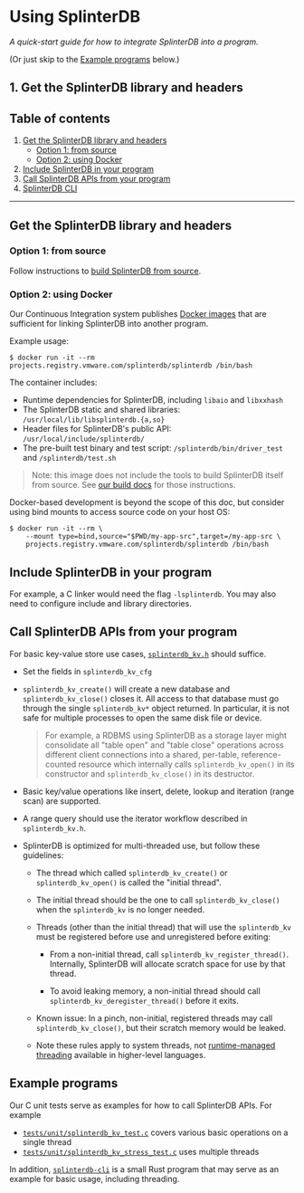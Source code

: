 # Using SplinterDB

_A quick-start guide for how to integrate SplinterDB into a program._

(Or just skip to the [Example programs](#example-programs) below.)

## 1. Get the SplinterDB library and headers

## Table of contents
1. [Get the SplinterDB library and headers  <a name="SDB_libs_and_headers"></a>](#get-the-splinterdb-library-and-headers--)
    - [Option 1: from source](#option-1-from-source)
    - [Option 2: using Docker](#option-2-using-docker)
 2. [Include SplinterDB in your program](#include-splinterdb-in-your-program)
 3. [Call SplinterDB APIs from your program](#call-splinterdb-apis-from-your-program)
 4. [SplinterDB CLI](#splinterdb-cli)

------

## Get the SplinterDB library and headers

### Option 1: from source
Follow instructions to [build SplinterDB from source](build.md).

### Option 2: using Docker
Our Continuous Integration system publishes [Docker images](../Dockerfile)
that are sufficient for linking SplinterDB into another program.

Example usage:
```shell
$ docker run -it --rm projects.registry.vmware.com/splinterdb/splinterdb /bin/bash
```

The container includes:
- Runtime dependencies for SplinterDB, including `libaio` and `libxxhash`
- The SplinterDB static and shared libraries: `/usr/local/lib/libsplinterdb.{a,so}`
- Header files for SplinterDB's public API: `/usr/local/include/splinterdb/`
- The pre-built test binary and test script: `/splinterdb/bin/driver_test` and `/splinterdb/test.sh`

> Note: this image does not include the tools to build SplinterDB itself
from source.  See [our build docs](build.md) for those instructions.

Docker-based development is beyond the scope of this doc, but consider
using bind mounts to access source code on your host OS:
```shell
$ docker run -it --rm \
    --mount type=bind,source="$PWD/my-app-src",target=/my-app-src \
    projects.registry.vmware.com/splinterdb/splinterdb /bin/bash
```


## Include SplinterDB in your program

For example, a C linker would need the flag `-lsplinterdb`.  You may also need to configure include and library directories.


## Call SplinterDB APIs from your program

For basic key-value store use cases, [`splinterdb_kv.h`](../include/splinterdb/splinterdb_kv.h) should suffice.

- Set the fields in `splinterdb_kv_cfg`

- `splinterdb_kv_create()` will create a new database and `splinterdb_kv_close()` closes it.
   All access to that database must go through the single `splinterdb_kv*` object returned.
   In particular, it is not safe for multiple processes to open the same disk file or device.

    > For example, a RDBMS using SplinterDB as a storage layer might consolidate all "table open" and "table close"
      operations across different client connections into a shared, per-table, reference-counted resource which
      internally calls `splinterdb_kv_open()` in its constructor and `splinterdb_kv_close()` in its destructor.

- Basic key/value operations like insert, delete, lookup and iteration
  (range scan) are supported.

- A range query should use the iterator workflow described in `splinterdb_kv.h`.

- SplinterDB is optimized for multi-threaded use, but follow these guidelines:

  - The thread which called `splinterdb_kv_create()` or `splinterdb_kv_open()`
    is called the "initial thread".

  - The initial thread should be the one to call `splinterdb_kv_close()` when
    the `splinterdb_kv` is no longer needed.

  - Threads (other than the initial thread) that will use the `splinterdb_kv`
    must be registered before use and unregistered before exiting:

    - From a non-initial thread, call `splinterdb_kv_register_thread()`.
      Internally, SplinterDB will allocate scratch space for use by that thread.

    - To avoid leaking memory, a non-initial thread should call
      `splinterdb_kv_deregister_thread()` before it exits.

  - Known issue: In a pinch, non-initial, registered threads may call
    `splinterdb_kv_close()`, but their scratch memory would be leaked.

  - Note these rules apply to system threads, not [runtime-managed threading](https://en.wikipedia.org/wiki/Green_threads)
    available in higher-level languages.

## Example programs
Our C unit tests serve as examples for how to call SplinterDB APIs.  For example
- [`tests/unit/splinterdb_kv_test.c`](../tests/unit/splinterdb_kv_test.c) covers various basic operations on a single thread
- [`tests/unit/splinterdb_kv_stress_test.c`](../tests/unit/splinterdb_kv_stress_test.c) uses multiple threads

In addition, [`splinterdb-cli`](../rust/splinterdb-cli) is a small Rust program that may serve as an example for basic usage, including threading.

